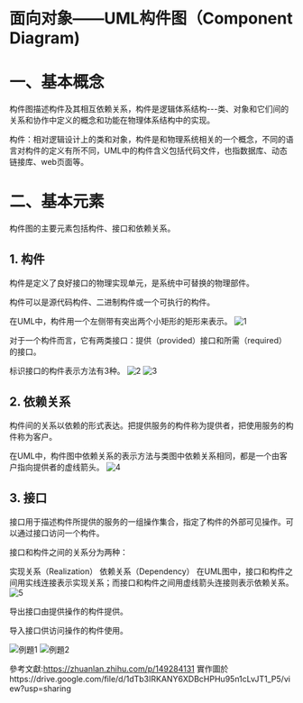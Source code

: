 # 面向对象——UML构件图（Component Diagram)

# 一、基本概念
构件图描述构件及其相互依赖关系，构件是逻辑体系结构---类、对象和它们间的关系和协作中定义的概念和功能在物理体系结构中的实现。

构件：相对逻辑设计上的类和对象，构件是和物理系统相关的一个概念，不同的语言对构件的定义有所不同，UML中的构件含义包括代码文件，也指数据库、动态链接库、web页面等。
# 二、基本元素
构件图的主要元素包括构件、接口和依赖关系。
## 1. 构件
构件是定义了良好接口的物理实现单元，是系统中可替换的物理部件。

构件可以是源代码构件、二进制构件或一个可执行的构件。

在UML中，构件用一个左侧带有突出两个小矩形的矩形来表示。
![1](https://github.com/curryluku/UML-Component-Diagram/assets/91310381/513392b3-ca20-40ab-bc8b-fce3a62e81d9)

对于一个构件而言，它有两类接口：提供（provided）接口和所需（required）的接口。


标识接口的构件表示方法有3种。
![2](https://github.com/curryluku/UML-Component-Diagram/assets/91310381/4d159c36-34f1-42a8-ac1c-b2813e1beed7)
![3](https://github.com/curryluku/UML-Component-Diagram/assets/91310381/0bdd57bc-016a-4a82-bdaa-dc3a0354eaee)

## 2. 依赖关系
构件间的关系以依赖的形式表达。把提供服务的构件称为提供者，把使用服务的构件称为客户。

在UML中，构件图中依赖关系的表示方法与类图中依赖关系相同，都是一个由客户指向提供者的虚线箭头。
![4](https://github.com/curryluku/UML-Component-Diagram/assets/91310381/dddd8140-da18-43af-a2f0-dc0ca9e02030)

## 3. 接口
接口用于描述构件所提供的服务的一组操作集合，指定了构件的外部可见操作。可以通过接口访问一个构件。

接口和构件之间的关系分为两种：

实现关系（Realization）
依赖关系（Dependency）
在UML图中，接口和构件之间用实线连接表示实现关系；而接口和构件之间用虚线箭头连接则表示依赖关系。
![5](https://github.com/curryluku/UML-Component-Diagram/assets/91310381/7ac35763-260b-4394-98b1-9e72b911a0be)

导出接口由提供操作的构件提供。

导入接口供访问操作的构件使用。

![例題1](https://github.com/curryluku/UML-Component-Diagram/assets/91310381/c44af40b-a499-4db9-92a3-dc7684864507)
![例題2](https://github.com/curryluku/UML-Component-Diagram/assets/91310381/dba247d0-e71d-452d-a65e-912735d37877)

參考文獻:https://zhuanlan.zhihu.com/p/149284131
實作圖於https://drive.google.com/file/d/1dTb3IRKANY6XDBcHPHu95n1cLvJT1_P5/view?usp=sharing
